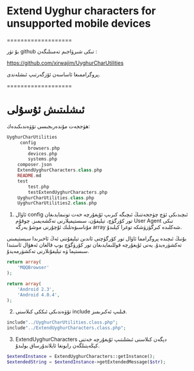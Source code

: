 # Extend Uyghur characters for unsupported mobile devices

===================

بۇ تۈر github تىكى شىرۋاجىم تەمىنلىگەن :

https://github.com/xirwajim/UyghurCharUtilities

پروگراممىغا ئاساسەن ئۆزگەرتىپ ئىشلەندى.

===================

# ئىشلىتىش ئۇسۇلى

ھۈججەت مۇندەرىجىسى تۆۋەندىكىدەك:

```php
UyghurCharUtilities
     config
    	browsers.php
    	devices.php
    	systems.php
    composer.json
    ExtendUyghurCharacters.class.php
    README.md
    test
    	test.php
    	testExtendUyghurCharacters.php
    UyghurCharUtilities.class.php
    UyghurCharUtilities2.class.php
```


1. ئاۋال config ئىچىدىكى ئۈچ چۈججەتنىڭ ئىچىگە كىرىپ ئۇيغۇرچە خەت تونىمايدىغان تور كۆرگۈچ، تېلېفۇن، سىستېمېلارنى تەڭشەيمىز.
چوقۇم User Agent تىكى مۇناسىۋەتلىك ئۇچۇرنى موشۇ يەرگە array شەكلىدە كىرگۈزۈشكە توغرا كېلىدۇ.

بۇنىڭ ئىچىدە پروگرامما ئاۋال تور كۆرگۈچنى ئاندىن تېلېفۇننى ئەڭ ئاخىرىدا سيستېمىنى تەكشۈرەيدۇ. يەنى ئۇيغۇرچە قوللىمايدىغان تور كۆرۈگۈچ بوپ قالغان ئەھۋال ئاستىدا سىستېما ۋە تېلېفۇنلارنى تەكشۈرمەيدۇ.

```php
return array(
	'MQQBrowser'
);

return array(
	'Android 2.3',
	'Android 4.0.4',
);
```

2. تۆۋەندىكى ئىككى كىلاسنى include  قىلىپ ئەكىرىمىز.

```php
include"../UyghurCharUtilities.class.php";
include"../ExtendUyghurCharacters.class.php";
```

3. ExtendUyghurCharacters دېگەن كىلاسنى ئىشلىتىپ ئۇيغۇرچە خەتنى كېڭەيتىلگەن رايونغا ئايلاندۇرساق بولىدۇ.

```php
$extendInstance = ExtendUyghurCharacters::getInstance();
$extendedString = $extendInstance->getExtendedMessage($str);
```

